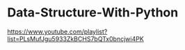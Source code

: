 # Data-Structure-With-Python

https://www.youtube.com/playlist?list=PLsMufJgu5933ZkBCHS7bQTx0bncjwi4PK
